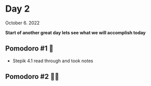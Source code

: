 # Day 2
October 6. 2022

**Start of another great day lets see what we will accomplish today**
## Pomodoro #1 🍅
* Stepik 4.1 read through and took notes
## Pomodoro #2 🍅🍅